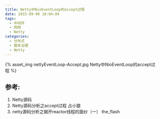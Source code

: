```yaml
---
title: Netty中NioEventLoop的accept过程
date: 2015-09-06 18:04:04
tags:
  - 中间件
  - 网络
  - Netty
categories: 
  - 分布式
  - 服务治理
  - Netty  
---
```


{% asset_img  nettyEventLoop-Accept.jpg  Netty中NioEventLoop的accept过程 %}

## 参考:

1. Netty源码
2. Netty源码分析之accept过程 占小狼
3. netty源码分析之揭开reactor线程的面纱（一） the_flash